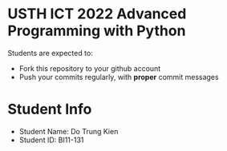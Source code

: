 USTH ICT 2022 Advanced Programming with Python
======================================================

Students are expected to:
* Fork this repository to your github account
* Push your commits regularly, with **proper** commit messages


Student Info
=========================
* Student Name: Do Trung Kien
* Student ID: BI11-131
